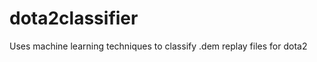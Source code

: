 dota2classifier
===============

Uses machine learning techniques to classify .dem replay files for dota2
